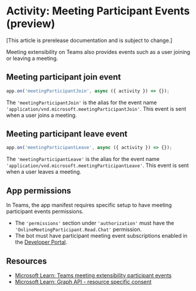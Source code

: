 # Activity: Meeting Participant Events (preview)

[This article is prerelease documentation and is subject to change.]

Meeting extensibility on Teams also provides events such as a user joining or leaving a meeting.

## Meeting participant join event

```typescript
app.on('meetingParticipantJoin', async ({ activity }) => {});
```

The `'meetingParticipantJoin'` is the alias for the event name `'application/vnd.microsoft.meetingParticipantJoin'`. This event is sent when a user joins a meeting.

## Meeting participant leave event

```typescript
app.on('meetingParticipantLeave', async ({ activity }) => {});
```

The `'meetingParticipantLeave'` is the alias for the event name `'application/vnd.microsoft.meetingParticipantLeave'`. This event is sent when a user leaves a meeting.

## App permissions

In Teams, the app manifest requires specific setup to have meeting participant events permissions.

- The `'permissions'` section under `'authorization'` must have the `'OnlineMeetingParticipant.Read.Chat'` permission.
- The bot must have participant meeting event subscriptions enabled in the [Developer Portal](https://dev.teams.microsoft.com/).

## Resources

- [Microsoft Learn: Teams meeting extensibility participant events](/apps-in-teams-meetings/meeting-apps-apis#receive-meeting-participant-events)
- [Microsoft Learn: Graph API - resource specific consent](/graph-api/rsc/resource-specific-consent)